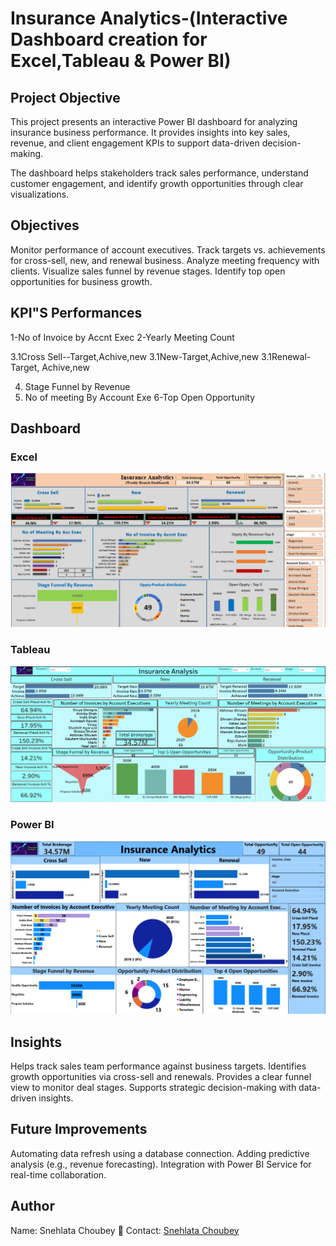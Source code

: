 # Insurance Analytics-(Interactive Dashboard creation for Excel,Tableau & Power BI)
## Project Objective
This project presents an interactive Power BI dashboard for analyzing insurance business performance.
It provides insights into key sales, revenue, and client engagement KPIs to support data-driven decision-making.

The dashboard helps stakeholders track sales performance, understand customer engagement, and identify growth opportunities through clear visualizations.
## Objectives
Monitor performance of account executives.
Track targets vs. achievements for cross-sell, new, and renewal business.
Analyze meeting frequency with clients.
Visualize sales funnel by revenue stages.
Identify top open opportunities for business growth.
## KPI"S Performances
1-No of Invoice by Accnt Exec
2-Yearly Meeting Count

3.1Cross Sell--Target,Achive,new
3.1New-Target,Achive,new
3.1Renewal-Target, Achive,new

4. Stage Funnel by Revenue
5. No of meeting By Account Exe
6-Top Open Opportunity
## Dashboard
### Excel
  ![Excel](https://github.com/anjalichoubey-dotcom/Insurance---Analytics/blob/main/Screenshot%202025-10-07%20155148.png)
### Tableau
  ![Tableau](https://github.com/anjalichoubey-dotcom/Insurance---Analytics/blob/main/Screenshot%202025-10-07%20155034.png)
### Power BI
  ![Power BI](https://github.com/anjalichoubey-dotcom/Insurance---Analytics/blob/main/Screenshot%202025-10-07%20154641.png)
## Insights
Helps track sales team performance against business targets.
Identifies growth opportunities via cross-sell and renewals.
Provides a clear funnel view to monitor deal stages.
Supports strategic decision-making with data-driven insights.
## Future Improvements
Automating data refresh using a database connection.
Adding predictive analysis (e.g., revenue forecasting).
Integration with Power BI Service for real-time collaboration.
## Author
Name: Snehlata Choubey
📧 Contact: [Snehlata Choubey](www.linkedin.com/in/snehlata-choubey-a52907205)
